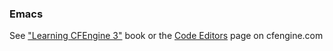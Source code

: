 ### Emacs

See ["Learning CFEngine 3"](http://shop.oreilly.com/product/0636920022022.do) book or the [Code Editors](http://cfengine.com/cfengine-code-editors/) page on cfengine.com

